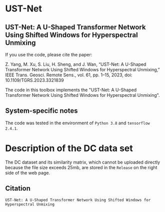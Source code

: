 # UST-Net
## UST-Net: A U-Shaped Transformer Network Using Shifted Windows for Hyperspectral Unmixing
If you use the code, please cite the paper:

Z. Yang, M. Xu, S. Liu, H. Sheng, and J. Wan, “UST-Net: A U-Shaped Transformer Network Using Shifted Windows for Hyperspectral Unmixing,” IEEE Trans. Geosci. Remote Sens., vol. 61, pp. 1–15, 2023, doi: 10.1109/TGRS.2023.3321839

The code in this toolbox implements the "UST-Net: A U-Shaped Transformer Network Using Shifted Windows for Hyperspectral Unmixing". 

## System-specific notes
The code was tested in the environment of `Python 3.8` and `tensorflow 2.4.1`.

# Description of the DC data set
The DC dataset and its similarity matrix, which cannot be uploaded directly because the file size exceeds 25mb, are stored in the `Release` on the right side of the web page.

## Citation
```
UST-Net: A U-Shaped Transformer Network Using Shifted Windows for Hyperspectral Unmixing
```
